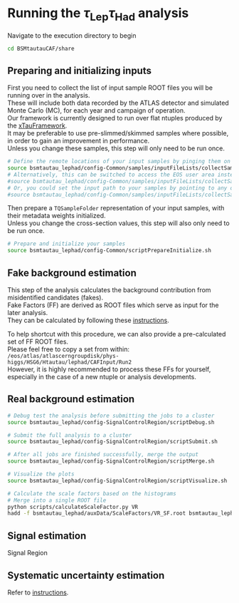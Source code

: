 Running the $`\tau_{\textrm{Lep}}\tau_{\textrm{Had}}`$ analysis
===============================================================

Navigate to the execution directory to begin
```bash
cd BSMtautauCAF/share
```

Preparing and initializing inputs
---------------------------------

First you need to collect the list of input sample ROOT files you will be running over in the analysis.  
These will include both data recorded by the ATLAS detector and simulated Monte Carlo (MC), for each year and campaign of operation.  
Our framework is currently designed to run over flat ntuples produced by the [xTauFramework](https://gitlab.cern.ch/atlas-phys-hdbs-htautau/xTauFramework).  
It may be preferable to use pre-slimmed/skimmed samples where possible, in order to gain an improvement in performance.  
Unless you change these samples, this step will only need to be run once.  
```bash
# Define the remote locations of your input samples by pinging them on EOS through XRootD
source bsmtautau_lephad/config-Common/samples/inputFileLists/collectSamples.sh eosatlas "/eos/atlas/path/to/my/ntuples/YYMMDD"
# Alternatively, this can be switched to access the EOS user area instead
#source bsmtautau_lephad/config-Common/samples/inputFileLists/collectSamples.sh eosuser "/eos/user/path/to/my/ntuples/YYMMDD"
# Or, you could set the input path to your samples by pointing to any other local directory
#source bsmtautau_lephad/config-Common/samples/inputFileLists/collectSamples.sh local "/any/other/path/to/my/ntuples/YYMMDD"
```

Then prepare a `TQSampleFolder` representation of your input samples, with their metadata weights initialized.  
Unless you change the cross-section values, this step will also only need to be run once.  
```bash
# Prepare and initialize your samples
source bsmtautau_lephad/config-Common/scriptPrepareInitialize.sh
```

Fake background estimation
--------------------------

This step of the analysis calculates the background contribution from misidentified candidates (fakes).  
Fake Factors (FF) are derived as ROOT files which serve as input for the later analysis.  
They can be calculated by following these [instructions](doc/Fakes.md).  

To help shortcut with this procedure, we can also provide a pre-calculated set of FF ROOT files.  
Please feel free to copy a set from within: `/eos/atlas/atlascerngroupdisk/phys-higgs/HSG6/Htautau/lephad/CAFInput/Run2`  
However, it is highly recommended to process these FFs for yourself, especially in the case of a new ntuple or analysis developments.  

Real background estimation
--------------------------

```bash
# Debug test the analysis before submitting the jobs to a cluster
source bsmtautau_lephad/config-SignalControlRegion/scriptDebug.sh

# Submit the full analysis to a cluster
source bsmtautau_lephad/config-SignalControlRegion/scriptSubmit.sh

# After all jobs are finished successfully, merge the output
source bsmtautau_lephad/config-SignalControlRegion/scriptMerge.sh

# Visualize the plots
source bsmtautau_lephad/config-SignalControlRegion/scriptVisualize.sh

# Calculate the scale factors based on the histograms
# Merge into a single ROOT file
python scripts/calculateScaleFactor.py VR
hadd -f bsmtautau_lephad/auxData/ScaleFactors/VR_SF.root bsmtautau_lephad/auxData/ScaleFactors/VRAll*SF.root
```

Signal estimation
-----------------

Signal Region

Systematic uncertainty estimation
---------------------------------
Refer to [instructions](doc/Systematics.md).
